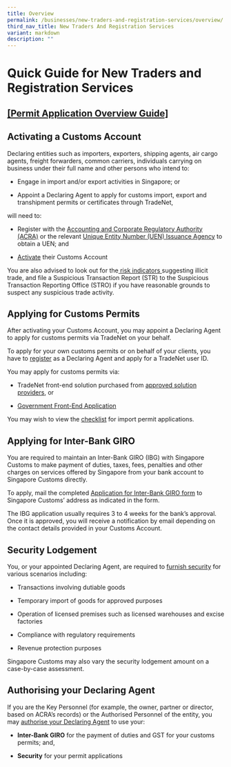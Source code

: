 ```yaml
---
title: Overview
permalink: /businesses/new-traders-and-registration-services/overview/
third_nav_title: New Traders And Registration Services
variant: markdown
description: ""
---
```

<h1>Quick Guide for New Traders and Registration Services</h1>
<h2><a href="/files/businesses/permit_application_overview_guide.pdf" rel="noopener noreferrer nofollow" target="_blank">[Permit Application Overview Guide]</a></h2>
<h2>Activating a Customs Account</h2>
<p>Declaring entities such as importers, exporters, shipping agents, air
cargo agents, freight forwarders, common carriers, individuals carrying
on business under their full name and other persons who intend to:</p>
<ul data-tight="true" class="tight">
<li>
<p>Engage in import and/or export activities in Singapore; or</p>
</li>
<li>
<p>Appoint a Declaring Agent to apply for customs import, export and transhipment
permits or certificates through TradeNet,</p>
</li>
</ul>
<p>will need to:</p>
<ul data-tight="true" class="tight">
<li>
<p>Register with the <a href="http://www.acra.gov.sg/" rel="noopener noreferrer nofollow" target="_blank">Accounting and Corporate Regulatory Authority (ACRA)</a> or
the relevant <a href="http://www.uen.gov.sg/" rel="noopener noreferrer nofollow" target="_blank">Unique Entity Number (UEN) Issuance Agency</a> to
obtain a UEN; and</p>
</li>
<li>
<p><a href="https://www.tradenet.gov.sg/TN41EFORM/tds/sp/splogin.do?action=init_acct" rel="noopener noreferrer nofollow" target="_blank">Activate</a> their
Customs Account</p>
</li>
</ul>
<p>You are also advised to look out for the<a href="/files/Updated_TBML_risk_indicators.pdf" rel="noopener noreferrer nofollow" target="_blank"> risk indicators </a>suggesting 
illicit trade, and file a Suspicious Transaction Report (STR) to the Suspicious
Transaction Reporting Office (STRO) if you have reasonable grounds to suspect
any suspicious trade activity.</p>
<h2>Applying for Customs Permits</h2>
<p>After activating your Customs Account, you may appoint a Declaring Agent
to apply for customs permits via TradeNet on your behalf.</p>
<p>To apply for your own customs permits or on behalf of your clients, you
have to <a href="https://www.tradenet.gov.sg/TN41EFORM/tds/sp/splogin.do?action=init_acct" rel="noopener noreferrer nofollow" target="_blank">register</a> as
a Declaring Agent and apply for a TradeNet user ID.</p>
<p>You may apply for customs permits via:</p>
<ul data-tight="true" class="tight">
<li>
<p>TradeNet front-end solution purchased from <a href="/businesses/national-single-window/overview/tradenet-solution-providers" rel="noopener noreferrer nofollow" target="_blank">approved solution providers</a>,
or</p>
</li>
<li>
<p><a href="https://www.tradenet.gov.sg/tradenet/login.portal" rel="noopener noreferrer nofollow" target="_blank">Government Front-End Application</a>
</p>
</li>
</ul>
<p>You may wish to view the <a href="https://go.gov.sg/customschecklistforimportprocedures" rel="noopener noreferrer nofollow" target="_blank">checklist</a> for
import permit applications.</p>
<p></p>
<h2>Applying for Inter-Bank GIRO</h2>
<p>You are required to maintain an Inter-Bank GIRO (IBG) with Singapore Customs
to make payment of duties, taxes, fees, penalties and other charges on
services offered by Singapore from your bank account to Singapore Customs
directly.</p>
<p>To apply, mail the completed <a href="https://go.gov.sg/customs-ibg-form" rel="noopener noreferrer nofollow" target="_blank">Application for Inter-Bank GIRO form</a> to
Singapore Customs’ address as indicated in the form.</p>
<p>The IBG application usually requires 3 to 4 weeks for the bank’s approval.
Once it is approved, you will receive a notification by email depending
on the contact details provided in your Customs Account.</p>
<h2>Security Lodgement</h2>
<p>You, or your appointed Declaring Agent, are required to <a href="/businesses/new-traders-and-registration-services/registration-services/security-lodgement" rel="noopener noreferrer nofollow" target="_blank">furnish security</a> for
various scenarios including:</p>
<ul data-tight="true" class="tight">
<li>
<p>Transactions involving dutiable goods</p>
</li>
<li>
<p>Temporary import of goods for approved purposes</p>
</li>
<li>
<p>Operation of licensed premises such as licensed warehouses and excise
factories</p>
</li>
<li>
<p>Compliance with regulatory requirements</p>
</li>
<li>
<p>Revenue protection purposes</p>
</li>
</ul>
<p>Singapore Customs may also vary the security lodgement amount on a case-by-case
assessment.</p>
<h2>Authorising your Declaring Agent</h2>
<p>If you are the Key Personnel (for example, the owner, partner or director,
based on ACRA’s records) or the Authorised Personnel of the entity, you
may <a href="https://www.tradenet.gov.sg/TN41EFORM/tdsui/authdeclaringagent/addanddelete.do?doAction=INITIALIZE&amp;APPLICATION_ID=TXWP" rel="noopener noreferrer nofollow" target="_blank">authorise your Declaring Agent</a> to
use your:</p>
<ul data-tight="true" class="tight">
<li>
<p><strong>Inter-Bank GIRO</strong> for the payment of duties and GST for
your customs permits; and,</p>
</li>
<li>
<p><strong>Security</strong> for your permit applications</p>
</li>
</ul>
<p></p>